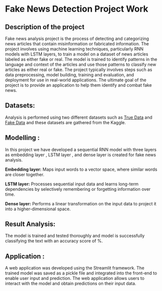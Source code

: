 # Fake News Detection Project Work


## Description of the project 
Fake news analysis project is the process of detecting and categorizing news articles that contain misinformation or fabricated information. The project involves using machine learning techniques, particularly RNN models with LSTM layers, to train a model on a dataset of news articles labeled as either fake or real. The model is trained to identify patterns in the language and context of the articles and use those patterns to classify new articles as either real or fake. The project typically involves steps such as data preprocessing, model building, training and evaluation, and deployment for use in real-world applications. The ultimate goal of the project is to provide an application to help them identify and combat fake news.

## Datasets: 

Analysis is performed using two different datasets such as [True Data](https://github.com/pradeep2312/Fake-News-Detection/blob/master/Dataset/True.csv) and [Fake Data](https://github.com/pradeep2312/Fake-News-Detection/blob/master/Dataset/Fake.csv) and these datasets are gathered from the Kaggle.

## Modelling :

In this project we have developed a sequential RNN model with three layers as embedding layer , LSTM layer , and dense layer is created for fake news analysis.

**Embedding layer:** Maps input words to a vector space, where similar words are closer together.

**LSTM layer:** Processes sequential input data and learns long-term dependencies by selectively remembering or forgetting information over time.

**Dense layer:** Performs a linear transformation on the input data to project it into a higher-dimensional space.

## Result Analysis: 

The model is trained and tested thoroughly and model is successfully classifying the text with an accuracy score of %.

## Application : 

A web application was developed using the Streamlit framework. The trained model was saved as a pickle file and integrated into the front-end to enable user input and prediction. The web application allows users to interact with the model and obtain predictions on their input data.



